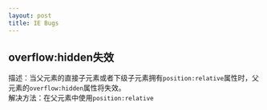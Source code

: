 ```yaml
---
layout: post
title: IE Bugs
---
```


## overflow:hidden失效

描述：当父元素的直接子元素或者下级子元素拥有<code>position:relative</code>属性时，父元素的<code>overflow:hidden</code>属性将失效。  
解决方法：在父元素中使用<code>position:relative</code>

